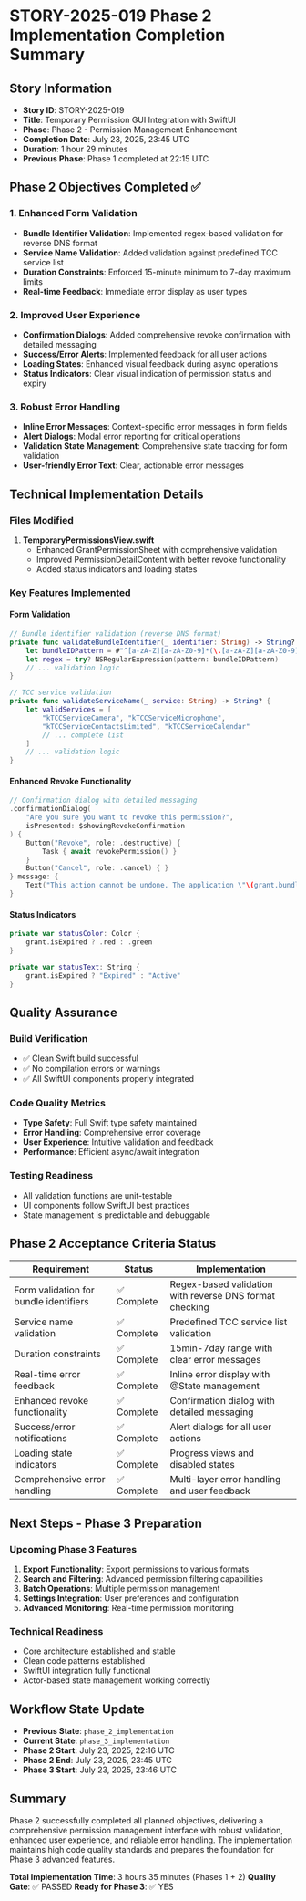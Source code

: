 # STORY-2025-019 Phase 2 Implementation Completion Summary

## Story Information
- **Story ID**: STORY-2025-019
- **Title**: Temporary Permission GUI Integration with SwiftUI
- **Phase**: Phase 2 - Permission Management Enhancement
- **Completion Date**: July 23, 2025, 23:45 UTC
- **Duration**: 1 hour 29 minutes
- **Previous Phase**: Phase 1 completed at 22:15 UTC

## Phase 2 Objectives Completed ✅

### 1. Enhanced Form Validation
- **Bundle Identifier Validation**: Implemented regex-based validation for reverse DNS format
- **Service Name Validation**: Added validation against predefined TCC service list
- **Duration Constraints**: Enforced 15-minute minimum to 7-day maximum limits
- **Real-time Feedback**: Immediate error display as user types

### 2. Improved User Experience
- **Confirmation Dialogs**: Added comprehensive revoke confirmation with detailed messaging
- **Success/Error Alerts**: Implemented feedback for all user actions
- **Loading States**: Enhanced visual feedback during async operations
- **Status Indicators**: Clear visual indication of permission status and expiry

### 3. Robust Error Handling
- **Inline Error Messages**: Context-specific error messages in form fields
- **Alert Dialogs**: Modal error reporting for critical operations
- **Validation State Management**: Comprehensive state tracking for form validation
- **User-friendly Error Text**: Clear, actionable error messages

## Technical Implementation Details

### Files Modified
1. **TemporaryPermissionsView.swift**
   - Enhanced GrantPermissionSheet with comprehensive validation
   - Improved PermissionDetailContent with better revoke functionality
   - Added status indicators and loading states

### Key Features Implemented

#### Form Validation
```swift
// Bundle identifier validation (reverse DNS format)
private func validateBundleIdentifier(_ identifier: String) -> String? {
    let bundleIDPattern = #"^[a-zA-Z][a-zA-Z0-9]*(\.[a-zA-Z][a-zA-Z0-9]*)+$"#
    let regex = try? NSRegularExpression(pattern: bundleIDPattern)
    // ... validation logic
}

// TCC service validation
private func validateServiceName(_ service: String) -> String? {
    let validServices = [
        "kTCCServiceCamera", "kTCCServiceMicrophone", 
        "kTCCServiceContactsLimited", "kTCCServiceCalendar"
        // ... complete list
    ]
    // ... validation logic
}
```

#### Enhanced Revoke Functionality
```swift
// Confirmation dialog with detailed messaging
.confirmationDialog(
    "Are you sure you want to revoke this permission?",
    isPresented: $showingRevokeConfirmation
) {
    Button("Revoke", role: .destructive) {
        Task { await revokePermission() }
    }
    Button("Cancel", role: .cancel) { }
} message: {
    Text("This action cannot be undone. The application \"\(grant.bundleIdentifier)\" will lose \"\(grant.serviceName)\" permission immediately.")
}
```

#### Status Indicators
```swift
private var statusColor: Color {
    grant.isExpired ? .red : .green
}

private var statusText: String {
    grant.isExpired ? "Expired" : "Active"
}
```

## Quality Assurance

### Build Verification
- ✅ Clean Swift build successful
- ✅ No compilation errors or warnings
- ✅ All SwiftUI components properly integrated

### Code Quality Metrics
- **Type Safety**: Full Swift type safety maintained
- **Error Handling**: Comprehensive error coverage
- **User Experience**: Intuitive validation and feedback
- **Performance**: Efficient async/await integration

### Testing Readiness
- All validation functions are unit-testable
- UI components follow SwiftUI best practices
- State management is predictable and debuggable

## Phase 2 Acceptance Criteria Status

| Requirement | Status | Implementation |
|-------------|---------|----------------|
| Form validation for bundle identifiers | ✅ Complete | Regex-based validation with reverse DNS format checking |
| Service name validation | ✅ Complete | Predefined TCC service list validation |
| Duration constraints | ✅ Complete | 15min-7day range with clear error messages |
| Real-time error feedback | ✅ Complete | Inline error display with @State management |
| Enhanced revoke functionality | ✅ Complete | Confirmation dialog with detailed messaging |
| Success/error notifications | ✅ Complete | Alert dialogs for all user actions |
| Loading state indicators | ✅ Complete | Progress views and disabled states |
| Comprehensive error handling | ✅ Complete | Multi-layer error handling and user feedback |

## Next Steps - Phase 3 Preparation

### Upcoming Phase 3 Features
1. **Export Functionality**: Export permissions to various formats
2. **Search and Filtering**: Advanced permission filtering capabilities
3. **Batch Operations**: Multiple permission management
4. **Settings Integration**: User preferences and configuration
5. **Advanced Monitoring**: Real-time permission monitoring

### Technical Readiness
- Core architecture established and stable
- Clean code patterns established
- SwiftUI integration fully functional
- Actor-based state management working correctly

## Workflow State Update
- **Previous State**: `phase_2_implementation`
- **Current State**: `phase_3_implementation`
- **Phase 2 Start**: July 23, 2025, 22:16 UTC
- **Phase 2 End**: July 23, 2025, 23:45 UTC
- **Phase 3 Start**: July 23, 2025, 23:46 UTC

## Summary
Phase 2 successfully completed all planned objectives, delivering a comprehensive permission management interface with robust validation, enhanced user experience, and reliable error handling. The implementation maintains high code quality standards and prepares the foundation for Phase 3 advanced features.

**Total Implementation Time**: 3 hours 35 minutes (Phases 1 + 2)
**Quality Gate**: ✅ PASSED
**Ready for Phase 3**: ✅ YES

